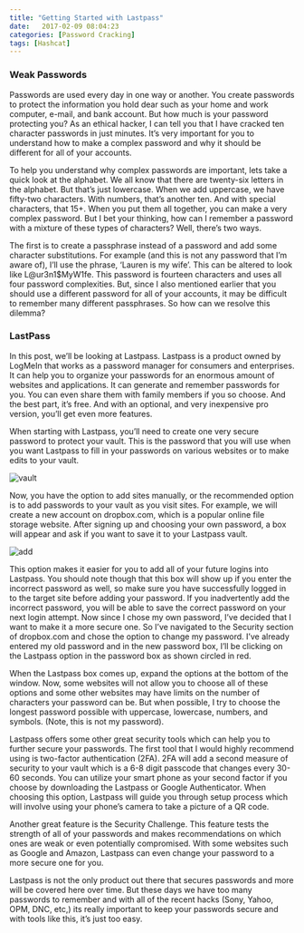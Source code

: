 ```yaml
---
title: "Getting Started with Lastpass"
date:   2017-02-09 08:04:23
categories: [Password Cracking]
tags: [Hashcat]
---
```


### Weak Passwords

Passwords are used every day in one way or another.  You create passwords to protect the information you hold dear such as your home and work computer, e-mail, and bank account.  But how much is your password protecting you?  As an ethical hacker, I can tell you that I have cracked ten character passwords in just minutes.  It’s very important for you to understand how to make a complex password and why it should be different for all of your accounts.

To help you understand why complex passwords are important, lets take a quick look at the alphabet.  We all know that there are twenty-six letters in the alphabet.  But that’s just lowercase.  When we add uppercase, we have fifty-two characters.  With numbers, that’s another ten.  And with special characters, that 15+.  When you put them all together, you can make a very complex password.  But I bet your thinking, how can I remember a password with a mixture of these types of characters?  Well, there’s two ways.

The first is to create a passphrase instead of a password and add some character substitutions.  For example (and this is not any password that I’m aware of), I’ll use the phrase, ‘Lauren is my wife’.  This can be altered to look like L@ur3n1$MyW1fe. This password is fourteen characters and uses all four password complexities.  But, since I also mentioned earlier that you should use a different password for all of your accounts, it may be difficult to remember many different passphrases.  So how can we resolve this dilemma?

### LastPass
In this post, we’ll be looking at Lastpass.  Lastpass is a product owned by LogMeIn that works as a password manager for consumers and enterprises.  It can help you to organize your passwords for an enormous amount of websites and applications.  It can generate and remember passwords for you.  You can even share them with family members if you so choose. And the best part, it’s free.  And with an optional, and very inexpensive pro version, you’ll get even more features.

When starting with Lastpass, you’ll need to create one very secure password to protect your vault.  This is the password that you will use when you want Lastpass to fill in your passwords on various websites or to make edits to your vault.

![vault](~/images/posts/vault.jpeg "LastPass Vault")

Now, you have the option to add sites manually, or the recommended option is to add passwords to your vault as you visit sites.  For example, we will create a new account on dropbox.com, which is a popular online file storage website.  After signing up and choosing your own password, a box will appear and ask if you want to save it to your Lastpass vault.

![add](~/images/posts/addtolp.jpeg "Add a Password")

This option makes it easier for you to add all of your future logins into Lastpass.  You should note though that this box will show up if you enter the incorrect password as well, so make sure you have successfully logged in to the target site before adding your password.  If you inadvertently add the incorrect password, you will be able to save the correct password on your next login attempt.  Now since I chose my own password, I’ve decided that I want to make it a more secure one.  So I’ve navigated to the Security section of dropbox.com and chose the option to change my password.  I’ve already entered my old password and in the new password box, I’ll be clicking on the Lastpass option in the password box as shown circled in red.

When the Lastpass box comes up, expand the options at the bottom of the window.  Now, some websites will not allow you to choose all of these options and some other websites may have limits on the number of characters your password can be.  But when possible, I try to choose the longest password possible with uppercase, lowercase, numbers, and symbols. (Note, this is not my password).

Lastpass offers some other great security tools which can help you to further secure your passwords.  The first tool that I would highly recommend using is two-factor authentication (2FA).  2FA will add a second measure of security to your vault which is a 6-8 digit passcode that changes every 30-60 seconds.  You can utilize your smart phone as your second factor if you choose by downloading the Lastpass or Google Authenticator.  When choosing this option, Lastpass will guide you through setup process which will involve using your phone’s camera to take a picture of a QR code.

Another great feature is the Security Challenge. This feature tests the strength of all of your passwords and makes recommendations on which ones are weak or even potentially compromised.  With some websites such as Google and Amazon, Lastpass can even change your password to a more secure one for you.

Lastpass is not the only product out there that secures passwords and more will be covered here over time.  But these days we have too many passwords to remember and with all of the recent hacks (Sony, Yahoo, OPM, DNC, etc,) its really important to keep your passwords secure and with tools like this, it’s just too easy.